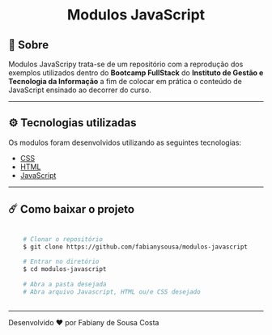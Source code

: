 <h1 align="center">
    Modulos JavaScript
</h1>

## 📑 Sobre

Modulos JavaScripy trata-se de um repositório com a reprodução  dos exemplos utilizados dentro do **Bootcamp FullStack** do **Instituto de Gestão e Tecnologia da Informação** a fim de colocar em prática o conteúdo de JavaScript ensinado ao decorrer do curso.

---

## ⚙️ Tecnologias utilizadas

Os modulos foram desenvolvidos utilizando as seguintes tecnologias:

- [CSS](https://devdocs.io/css/)
- [HTML](https://devdocs.io/html/)
- [JavaScript](https://developer.mozilla.org/en-US/docs/Web/JavaScript/Reference)

---

## ☄️ Como baixar o projeto

```bash

    # Clonar o repositório
    $ git clone https://github.com/fabianysousa/modulos-javascript
    
    # Entrar no diretório
    $ cd modulos-javascript
    
    # Abra a pasta desejada
    # Abra arquivo Javascript, HTML ou/e CSS desejado
    
```
---

Desenvolvido ❤️ por Fabiany de Sousa Costa
